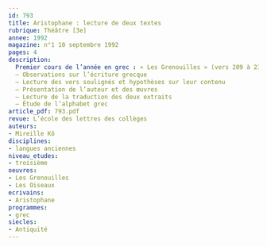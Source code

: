 ```yaml
---
id: 793
title: Aristophane : lecture de deux textes 
rubrique: Théâtre [3e]
annee: 1992
magazine: n°1 10 septembre 1992
pages: 4
description: 
  Premier cours de l’année en grec : « Les Grenouilles » (vers 209 à 239) et « Les Oiseaux » (vers 227 à 262), d’Aristophane…
  – Observations sur l’écriture grecque
  – Lecture des vers soulignés et hypothèses sur leur contenu
  – Présentation de l’auteur et des œuvres
  – Lecture de la traduction des deux extraits
  – Étude de l’alphabet grec
article_pdf: 793.pdf
revue: L’école des lettres des collèges
auteurs:
- Mireille Kô
disciplines:
- langues anciennes
niveau_etudes:
- troisième
oeuvres:
- Les Grenouilles
- Les Oiseaux
ecrivains:
- Aristophane
programmes:
- grec
siecles:
- Antiquité
---
```

